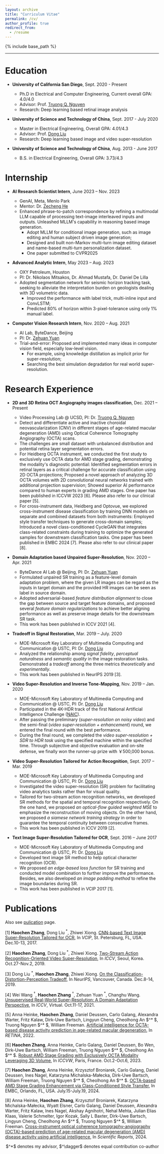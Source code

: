 ```yaml
---
layout: archive
title: "Curriculum Vitae"
permalink: /cv/
author_profile: true
redirect_from:
  - /resume
---
```


{% include base_path %}

---

Education
======
* **University of California San Diego**, Sept. 2020 - Present
  * Ph.D in Electrical and Computer Engineering, Current overall GPA: 4.0/4.0
  * Advisor: Prof. [Truong Q. Nguyen](http://jacobsschool.ucsd.edu/faculty/faculty_bios/index.sfe?fmp_recid=48)
  * Research: Deep learning based retinal image analysis

* **University of Science and Technology of China**, Sept. 2017 - July 2020
  * Master in Electrical Engineering, Overall GPA: 4.01/4.3
  * Advisor: Prof. [Dong Liu](https://faculty.ustc.edu.cn/dongeliu/en/index/85593/list/index.htm)
  * Research: Deep learning based image and video super-resolution

* **University of Science and Technology of China**, Aug. 2013 - June 2017
  * B.S. in Electrical Engineering, Overall GPA: 3.73/4.3



Internship
======
* **AI Research Scientist Intern**, June 2023 – Nov. 2023
  * GenAI, Meta, Menlo Park
  * Mentor: Dr. [Zecheng He](https://zechenghe.github.io/)
  * Enhanced phrase-to-patch correspondence by refining a multimodal LLM capable of processing text-image interleaved inputs and outputs. Unleashed MLLM's capability in reasoning based image generation.
    * Adopt MLLM for conditional image generation, such as image editing and human subject driven image generation;
    * Designed and built non-Markov multi-turn image editing dataset and name-based multi-turn personalization dataset.
    * One paper submitted to CVPR2025

* **Advanced Analytic Intern**, May 2023 – Aug. 2023
  * OXY Petroleum, Houston
  * PI: Dr. Nikolaos Mitsakos, Dr. Ahmad Mustafa, Dr. Daniel De Lilla
  * Adopted segmentation network for seismic horizon tracking task, seeking to alleviate the interpretation burden on geologists dealing with 3D volumetric data. 
    * Improved the performance with label trick, multi-inline input and ConvLSTM;
    * Predicted 80% of horizon within 3-pixel-tolerance using only 1% manual label.

* **Computer Vision Research Intern**, Nov. 2020 – Aug. 2021
  * AI Lab, ByteDance, Beijing
  * PI: Dr. [Zehuan Yuan](https://shallowyuan.github.io/)
  * Trial-and-error: Proposed and implemented many ideas in computer vision field, especially low-level vision. 
    * For example, using knowledge distillation as implicit prior for super-resolution;
    * Searching the best simulation degradation for real world super-resolution.


Research Experience
======
* **2D and 3D Retina OCT Angiography images classification**, Dec. 2021 – Present
  * Video Processing Lab @ UCSD, PI: Dr. [Truong Q. Nguyen](http://videoprocessing.ucsd.edu/?page_id=40)
  * Detect and differentiate active and inactive choroidal neovascularization (CNV) in different stages of age-related macular degeneration (AMD) using Optical Coherence Tomography Angiography (OCTA) scans.
  * The challenges are small dataset with unbalanced distribution and potential retina layer segmentation errors.
  * For Heidberg OCTA instrument, we conducted the first study to exclusively use OCTA data for AMD stage grading, demonstrating the modality's diagnostic potential: Identified segmentation errors in retinal layers as a critical challenge for accurate classification using 2D OCTA projections; Proposed a novel approach of analyzing 3D OCTA volumes with 2D convolutional neural networks trained with additional projection supervision; Showed superior AI performance compared to human experts in grading AMD stages. One paper has been published in ICCVW 2023 [6]. Please also refer to our clinical paper [5].
  * For cross-instrument data, Heidberg and Optovue, we explored cross-instrument disease classification by training DNN models on separate and combined datasets from both instruments: Employed style transfer techniques to generate cross-domain samples; Introduced a novel class-conditioned CycleGAN that integrates class-related constraints during training to optimize the generated samples for downstream classification tasks. One paper has been published in EMBC 2024 [7]. Please also refer to our clinical paper [8].

* **Domain Adaptation based Unpaired Super-Resolution**, Nov. 2020 – Apr. 2021
  * ByteDance AI Lab @ Beijing, PI: Dr. [Zehuan Yuan](https://shallowyuan.github.io/)
  * Formulated unpaired SR training as a feature-level domain adaptation problem, where the given LR images can be regard as the inputs in target domain and the provided HR images can be seen as label in source domain. 
  * Adopted adversarial-based _feature distribution alignment_ to close the gap between source and target feature domains, and proposed several _feature domain regularizations_ to achieve better aligning performance as well as preserve image details for the downstream SR task. 
  * This work has been published in ICCV 2021 [4].
  
* **Tradeoff in Signal Restoration**,  Mar. 2019 – July. 2020
  * MOE-Microsoft Key Laboratory of Multimedia Computing and Communication @ USTC, PI: Dr. [Dong Liu](http://staff.ustc.edu.cn/~dongeliu/)
  * Analyzed the relationship among _signal fidelity_, _perceptual naturalness_ and _semantic quality_ in the image restoration tasks. Demonstrated a _tradeoff_ among the three metrics _theoretically_ and _experimentally_. 
  * This work has been published in NeurIPS 2019 [3].

* **Video Super-Resolution and Inverse Tone-Mapping**,  Nov. 2019 – Jan. 2020
  * MOE-Microsoft Key Laboratory of Multimedia Computing and Communication @ USTC, PI: Dr. [Dong Liu](http://staff.ustc.edu.cn/~dongeliu/)
  * Participated in the 4K-HDR track of the first National Artificial Intelligence Challenge ([NAIC](https://naic.pcl.ac.cn/landingpage/2019/index.html)). 
  * After passing the preliminary (_super-resolution on noisy video_) and the semi-final (_video super-resolution + enhancement_) round, we entered the final round with the best performance. 
  * During the final round, we completed the _video super-resolution + SDR to HDR task_ using the specified machine within the specified time. Through subjective and objective evaluation and on-site defense, we finally won the runner-up prize with ￥500,000 bonus.

* **Video Super-Resolution Tailored for Action Recognition**,  Sept. 2017 – Mar. 2019
  * MOE-Microsoft Key Laboratory of Multimedia Computing and Communication @ USTC, PI: Dr. [Dong Liu](http://staff.ustc.edu.cn/~dongeliu/)
  * Investigated the video super-resolution (SR) problem for facilitating video analytics tasks rather than for visual quality. 
  * Tailored for two-stream action recognition networks, we developed SR methods for the spatial and temporal recognition respectively. On the one hand, we proposed _an optical-flow guided weighted MSE_ to emphasize the reconstruction of moving objects. On the other hand, we proposed _a siamese network training strategy_ in order to guarantee the temporal continuity between consecutive frames. 
  * This work has been published in ICCV 2019 [2].

* **Text Image Super-Resolution Tailored for OCR**,  Sept. 2016 – June 2017
  * MOE-Microsoft Key Laboratory of Multimedia Computing and Communication @ USTC, PI: Dr. [Dong Liu](http://staff.ustc.edu.cn/~dongeliu/)
  * Developed text image SR method to help optical character recognition (OCR). 
  * We proposed _an edge-based loss function_ for SR training and conducted model combination to further improve the performance. Besides, we also developed _an image padding method_ to refine the image boundaries during SR. 
  * This work has been published in VCIP 2017 [1].
  

Publications
======
Also see [pulication](https://alanzhang1995.github.io/Haochen-Zhang.github.io//publications/) page.

[1] **Haochen Zhang**, Dong Liu $^*$, Zhiwei Xiong. [CNN-based Text Image Super-Resolution Tailored for OCR](https://ieeexplore.ieee.org/abstract/document/8305127), In _VCIP_, St. Petersburg, FL, USA. Dec.10-13, 2017. 

[2] **Haochen Zhang**, Dong Liu $^*$, Zhiwei Xiong. [Two-Stream Action Recognition-Oriented Video Super-Resolution](https://openaccess.thecvf.com/content_ICCV_2019/papers/Zhang_Two-Stream_Action_Recognition-Oriented_Video_Super-Resolution_ICCV_2019_paper.pdf), In _ICCV_, Seoul, Korea. Oct.27-Nov.2, 2019.

[3] Dong Liu $^*$, **Haochen Zhang**, Zhiwei Xiong. [On the Classification-Distortion-Perception Tradeoff](https://papers.nips.cc/paper/2019/file/6c29793a140a811d0c45ce03c1c93a28-Paper.pdf), In _NeurIPS_, Vancouver, Canada. Dec.8-14, 2019.

[4] Wei Wang $^\dagger$, **Haochen Zhang** $^\dagger$, Zehuan Yuan $^*$, Changhu Wang. [Unsupervised Real-World Super-Resolution: A Domain Adaptation Perspective](https://openaccess.thecvf.com/content/ICCV2021/papers/Wang_Unsupervised_Real-World_Super-Resolution_A_Domain_Adaptation_Perspective_ICCV_2021_paper.pdf), In _ICCV_, Virtual. Oct.11-17, 2021.

[5] Anna Heinke, **Haochen Zhang**, Daniel Deussen, Carlo Galang, Alexandra Warter, Fritz Kalaw, Dirk-Uwe Bartsch, Lingyun Cheng, Cheolhong An $^* $, Truong Nguyen $^* $, William Freeman. [Artificial intelligence for OCTA-based disease activity prediction in age-related macular degeneration](https://journals.lww.com/retinajournal/abstract/9900/artificial_intelligence_for_octa_based_disease.505.aspx), In _RETINA_, 2022.

[6] **Haochen Zhang**, Anna Heinke, Carlo Galang, Daniel Deussen, Bo Wen, Dirk-Uwe Bartsch, William Freeman, Truong Nguyen $^* $, Cheolhong An $^* $. [Robust AMD Stage Grading with Exclusively OCTA Modality Leveraging 3D Volume](https://openaccess.thecvf.com/content/ICCV2023W/CVAMD/papers/Zhang_Robust_AMD_Stage_Grading_with_Exclusively_OCTA_Modality_Leveraging_3D_ICCVW_2023_paper.pdf), In _ICCVW_, Paris, France. Oct.2-Oct.6, 2023.

[7] **Haochen Zhang**, Anna Heinke, Krzysztof Broniarek, Carlo Galang, Daniel Deussen, Ines Nagel, Katarzyna Michalska-Małecka, Dirk-Uwe Bartsch, William Freeman, Truong Nguyen $^* $, Cheolhong An $^* $. [OCTA-based AMD Stage Grading Enhancement via Class-Conditioned Style Transfer](https://ieeexplore.ieee.org/abstract/document/10782262), In EMBC, Orlando, FL, USA. July.15-July.19, 2024.

[8] Anna Heinke, **Haochen Zhang**, Krzysztof Broniarek, Katarzyna Michalska-Małecka, Wyatt Elsner, Carlo Galang, Daniel Deussen, Alexandra Warter, Fritz Kalaw, Ines Nagel, Akshay Agnihotri, Nehal Mehta, Julian Elias Klaas, Valerie Schmelter, Igor Kozak, Sally L Baxter, Dirk-Uwe Bartsch, Lingyun Cheng, Cheolhong An $^* $, Truong Nguyen $^* $, William Freeman. [Cross-instrument optical coherence tomography-angiography (OCTA)-based prediction of age-related macular degeneration (AMD) disease activity using artificial intelligence](https://www.nature.com/articles/s41598-024-78327-0), In _Scientific Reports_, 2024.

<p align="right"> $^*$ denotes my advisor, $^\dagger$ denotes equal contribution co-author </p>
